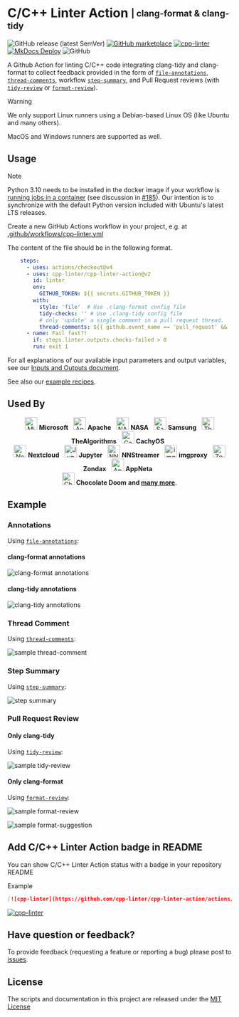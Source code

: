 [file-annotations]: https://cpp-linter.github.io/cpp-linter-action/inputs-outputs/#file-annotations
[thread-comments]: https://cpp-linter.github.io/cpp-linter-action/inputs-outputs/#thread-comments
[step-summary]: https://cpp-linter.github.io/cpp-linter-action/inputs-outputs/#step-summary
[tidy-review]: https://cpp-linter.github.io/cpp-linter-action/inputs-outputs/#tidy-review
[format-review]: https://cpp-linter.github.io/cpp-linter-action/inputs-outputs/#format-review

[io-doc]: https://cpp-linter.github.io/cpp-linter-action/inputs-outputs
[recipes-doc]: https://cpp-linter.github.io/cpp-linter-action/examples

[format-annotations-preview]: https://raw.githubusercontent.com/cpp-linter/cpp-linter-action/main/docs/images/annotations-clang-format.png
[tidy-annotations-preview]: https://raw.githubusercontent.com/cpp-linter/cpp-linter-action/main/docs/images/annotations-clang-tidy.png
[thread-comment-preview]: https://raw.githubusercontent.com/cpp-linter/cpp-linter-action/main/docs/images/comment.png
[step-summary-preview]: https://raw.githubusercontent.com/cpp-linter/cpp-linter-action/main/docs/images/step-summary.png
[tidy-review-preview]: https://raw.githubusercontent.com/cpp-linter/cpp-linter-action/main/docs/images/tidy-review.png
[format-review-preview]: https://raw.githubusercontent.com/cpp-linter/cpp-linter-action/main/docs/images/format-review.png
[format-suggestion-preview]: https://raw.githubusercontent.com/cpp-linter/cpp-linter-action/main/docs/images/format-suggestion.png

<!--README-start-->

# C/C++ Linter Action <sub><sup>| clang-format & clang-tidy</sup></sub>

![GitHub release (latest SemVer)](https://img.shields.io/github/v/release/cpp-linter/cpp-linter-action)
[![GitHub marketplace](https://img.shields.io/badge/marketplace-C%2FC%2B%2B%20Linter-blue?logo=github)](https://github.com/marketplace/actions/c-c-linter)
[![cpp-linter](https://github.com/cpp-linter/cpp-linter-action/actions/workflows/cpp-linter.yml/badge.svg)](https://github.com/cpp-linter/cpp-linter-action/actions/workflows/cpp-linter.yml)
[![MkDocs Deploy](https://github.com/cpp-linter/cpp-linter-action/actions/workflows/mkdocs-deploy.yml/badge.svg)](https://github.com/cpp-linter/cpp-linter-action/actions/workflows/mkdocs-deploy.yml)
![GitHub](https://img.shields.io/github/license/cpp-linter/cpp-linter-action?label=license&logo=github)

A Github Action for linting C/C++ code integrating clang-tidy and clang-format
to collect feedback provided in the form of
[`file-annotations`][file-annotations], [`thread-comments`][thread-comments],
workflow [`step-summary`][step-summary], and Pull Request reviews (with
[`tidy-review`][tidy-review] or [`format-review`][format-review]).

> [!WARNING]
> We only support Linux runners using a Debian-based Linux OS (like Ubuntu and many others).
>
> MacOS and Windows runners are supported as well.

## Usage

> [!NOTE]
> Python 3.10 needs to be installed in the docker image if your workflow is
> [running jobs in a container](https://docs.github.com/en/actions/using-jobs/running-jobs-in-a-container)
> (see discussion in [#185](https://github.com/cpp-linter/cpp-linter-action/issues/185)).
> Our intention is to synchronize with the default Python version included with Ubuntu's latest LTS releases.

Create a new GitHub Actions workflow in your project, e.g. at [.github/workflows/cpp-linter.yml](https://github.com/cpp-linter/cpp-linter-action/blob/main/.github/workflows/cpp-linter.yml)

The content of the file should be in the following format.

```yaml
    steps:
      - uses: actions/checkout@v4
      - uses: cpp-linter/cpp-linter-action@v2
        id: linter
        env:
          GITHUB_TOKEN: ${{ secrets.GITHUB_TOKEN }}
        with:
          style: 'file'  # Use .clang-format config file
          tidy-checks: '' # Use .clang-tidy config file
          # only 'update' a single comment in a pull request thread.
          thread-comments: ${{ github.event_name == 'pull_request' && 'update' }}
      - name: Fail fast?!
        if: steps.linter.outputs.checks-failed > 0
        run: exit 1
```

For all explanations of our available input parameters and output variables, see our
[Inputs and Outputs document][io-doc].

See also our [example recipes][recipes-doc].

## Used By

<p align="center">
  <a href="https://github.com/Microsoft"><img src="https://avatars.githubusercontent.com/u/6154722?s=200&v=4" alt="Microsoft" width="28"/></a>
  <strong>Microsoft</strong>&nbsp;&nbsp;
  <a href="https://github.com/apache"><img src="https://avatars.githubusercontent.com/u/47359?s=200&v=4" alt="Apache" width="28"/></a>
  <strong>Apache</strong>&nbsp;&nbsp;
  <a href="https://github.com/nasa"><img src="https://avatars.githubusercontent.com/u/848102?s=200&v=4" alt="NASA" width="28"/></a>
  <strong>NASA</strong>&nbsp;&nbsp;
  <a href="https://github.com/samsung"><img src="https://avatars.githubusercontent.com/u/6210390?s=200&v=4" alt="Samsung" width="28"/></a>
  <strong>Samsung</strong>&nbsp;&nbsp;
  <a href="https://github.com/TheAlgorithms"><img src="https://avatars.githubusercontent.com/u/20487725?s=200&v=4" alt="TheAlgorithms" width="28"/></a>
  <strong>TheAlgorithms</strong>&nbsp;&nbsp;
  <a href="https://github.com/CachyOS"><img src="https://avatars.githubusercontent.com/u/85452089?s=200&v=4" alt="CachyOS" width="28"/></a>
  <strong>CachyOS</strong>&nbsp;&nbsp;
  </br>
  <a href="https://github.com/nextcloud"><img src="https://avatars.githubusercontent.com/u/19211038?s=200&v=4" alt="Nextcloud" width="28"/></a>
  <strong>Nextcloud</strong>&nbsp;&nbsp;
  <a href="https://github.com/jupyter-xeus"><img src="https://avatars.githubusercontent.com/u/58793052?s=200&v=4" alt="Jupyter" width="28"/></a>
  <strong>Jupyter</strong>&nbsp;&nbsp;
  <a href="https://github.com/nnstreamer"><img src="https://avatars.githubusercontent.com/u/60992508?s=200&v=4" alt="NNStreamer" width="28"/></a>
  <strong>NNStreamer</strong>&nbsp;&nbsp;
  <a href="https://github.com/imgproxy"><img src="https://avatars.githubusercontent.com/u/48099924?s=200&v=4" alt="imgproxy" width="28"/></a>
  <strong>imgproxy</strong>&nbsp;&nbsp;
  <a href="https://github.com/Zondax"><img src="https://avatars.githubusercontent.com/u/34372050?s=200&v=4" alt="Zondax" width="28"/></a>
  <strong>Zondax</strong>&nbsp;&nbsp;
  <a href="https://github.com/AppNeta"><img src="https://avatars.githubusercontent.com/u/3374594?s=200&v=4" alt="AppNeta" width="28"/></a>
  <strong>AppNeta</strong>&nbsp;&nbsp;
  </br>
  <a href="https://github.com/chocolate-doom"><img src="https://avatars.githubusercontent.com/u/6140118?s=200&v=4" alt="Chocolate Doom" width="28"/></a>
  <strong>Chocolate Doom</strong>
  <strong> and <a href="https://github.com/cpp-linter/cpp-linter-action/network/dependents">many more</a>.</strong>
</p>

## Example

### Annotations

Using [`file-annotations`][file-annotations]:

#### clang-format annotations

![clang-format annotations][format-annotations-preview]

#### clang-tidy annotations

![clang-tidy annotations][tidy-annotations-preview]

### Thread Comment

Using [`thread-comments`][thread-comments]:

![sample thread-comment][thread-comment-preview]

### Step Summary

Using [`step-summary`][step-summary]:

![step summary][step-summary-preview]

### Pull Request Review

#### Only clang-tidy

Using [`tidy-review`][tidy-review]:

![sample tidy-review][tidy-review-preview]

#### Only clang-format

Using [`format-review`][format-review]:

![sample format-review][format-review-preview]

![sample format-suggestion][format-suggestion-preview]

## Add C/C++ Linter Action badge in README

You can show C/C++ Linter Action status with a badge in your repository README

Example

```markdown
[![cpp-linter](https://github.com/cpp-linter/cpp-linter-action/actions/workflows/cpp-linter.yml/badge.svg)](https://github.com/cpp-linter/cpp-linter-action/actions/workflows/cpp-linter.yml)
```

[![cpp-linter](https://github.com/cpp-linter/cpp-linter-action/actions/workflows/cpp-linter.yml/badge.svg)](https://github.com/cpp-linter/cpp-linter-action/actions/workflows/cpp-linter.yml)

## Have question or feedback?

To provide feedback (requesting a feature or reporting a bug) please post to [issues](https://github.com/cpp-linter/cpp-linter-action/issues).

## License

The scripts and documentation in this project are released under the [MIT License](https://github.com/cpp-linter/cpp-linter-action/blob/main/LICENSE)

<!--README-end-->
